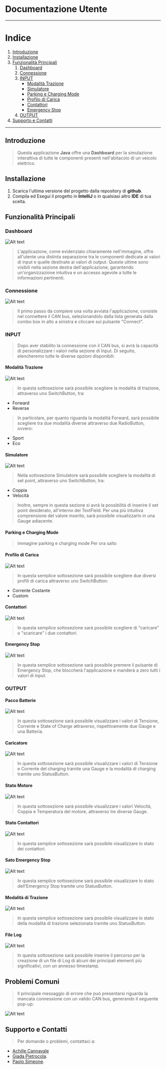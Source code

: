 # Documentazione Utente
---
# Indice
1. [Introduzione](#introduzione)
2. [Installazione](#installazione)
3. [Funzionalità Principali](#funzionalità-principali)
   1. [Dashboard](#dashboard)
   2. [Connessione](#connessione)
   3. [INPUT](#input)
      - [Modalità Trazione](#modalità-trazione)
      - [Simulatore](#simulatore)
      - [Parking e Charging Mode](#parking-e-charging-mode)
      - [Profilo di Carica](#profilo-di-carica)
      - [Contattori](#contattori)
      - [Emergency Stop](#emergency-stop)
   4. [OUTPUT](#output)
5. [Supporto e Contatti](#supporto-e-contatti)

---
## Introduzione

>Questa applicazione **Java** offre una **Dashboard** per la simulazione interattiva di tutte le componenti presenti nell'abitacolo di un veicolo elettrico.


## Installazione

1. Scarica l'ultima versione del progetto dalla repository di **github**.
2. Compila ed Esegui il progetto in **IntelliJ** o in qualsiasi altro **IDE** di tua scelta.

## Funzionalità Principali
### Dashboard
![Alt text](./readme/image-14.png)

>L'applicazione, come evidenziato chiaramente nell'immagine, offre all'utente una distinta separazione tra le componenti dedicate ai valori di input e quelle destinate ai valori di output. Queste ultime sono visibili nella sezione destra dell'applicazione, garantendo un'organizzazione intuitiva e un accesso agevole a tutte le informazioni pertinenti.

### Connessione
![Alt text](./readme/image.png)
>Il primo passo da compiere una volta avviata l'applicazione, consiste nel connettere il CAN bus, selezionandolo dalla lista generata dalla combo box in alto a sinistra e cliccare sul pulsante "Connect".


### INPUT
>Dopo aver stabilito la connessione con il CAN bus, si avrà la capacità di personalizzare i valori nella sezione di Input. Di seguito, elencheremo tutte le diverse opzioni disponibili:

#### Modalità Trazione
![Alt text](./readme/image-1.png)

>In questa sottosezione sarà possibile scegliere la modalità di trazione, attraverso uno SwitchButton, tra:

- Forward
- Reverse

>In particolare, per quanto riguarda la modalità Forward, sarà possibile scegliere tra due modalità diverse attraverso due RadioButton, ovvero:

- Sport
- Eco

#### Simulatore
![Alt text](./readme/image-15.png)

>Nella sottosezione Simulatore sarà possibile scegliere la modalità di set point, attraverso uno SwitchButton, tra:

- Coppia
- Velocità

> Inoltre, sempre in questa sezione si avrà la possibilità di inserire il set point desiderato, all'interno dei TextField.
Per una più intuitiva comprensione del valore inserito, sarà possibile visualizzarlo in una Gauge adiacente.


#### Parking e Charging Mode
> immagine parking e charging mode
Per ora salto

#### Profilo di Carica
![Alt text](./readme/image-2.png)

>In questa semplice sottosezione sarà possibile scegliere due diversi profili di carica attraverso uno SwitchButton:

- Corrente Costante
- Custom

#### Contattori
![Alt text](./readme/image-3.png)

>In questa semplice sottosezione sarà possibile scegliere di "caricare" o "scaricare" i due contattori.

#### Emergency Stop
![Alt text](./readme/image-4.png)

>In questa semplice sottosezione sarà possibile premere il pulsante di Emergency Stop, che bloccherà l'applicazione e manderà a zero tutti i valori di input.



### OUTPUT

#### Pacco Batterie
![Alt text](./readme/image-5.png)

>In questa sottosezione sarà possibile visualizzare i valori di Tensione, Corrente e State of Charge attraverso, rispettivamente due Gauge e una Batteria.

#### Caricatore
![Alt text](./readme/image-6.png)

>In questa sottosezione sarà possibile visualizzare i valori di Tensione e Corrente del charging tramite una Gauge e la modalità di charging tramite uno StatusButton.

#### Stato Motore
![Alt text](./readme/image-7.png)

>In questa sottosezione sarà possibile visualizzare i valori Velocità, Coppia e Temperatura del motore, attraverso tre diverse Gauge.

#### Stato Contattori
![Alt text](./readme/image-8.png)

>In questa semplice sottosezione sarà possibile visualizzare lo stato dei contattori.

#### Sato Emergency Stop
![Alt text](./readme/image-9.png)

>In questa semplice sottosezione sarà possibile visualizzare lo stato dell'Emergency Stop tramite uno StatusButton.

#### Modalità di Trazione
![Alt text](./readme/image-10.png)

>In questa semplice sottosezione sarà possibile visualizzare lo stato della modalità di trazione selezionata tramite uno StatusButton.


#### File Log
![Alt text](./readme/image-12.png)

>In questa sottosezione sarà possibile inserire il percorso per la creazione di un file di Log di alcuni dei principali elementi più significativi, con un annesso timestamp.
## Problemi Comuni
>Il principale messaggio di errore che può presentarsi riguarda la mancata connessione con un valido CAN bus, generando il seguente pop-up:


![Alt text](./readme/image-13.png)

## Supporto e Contatti

>Per domande o problemi, contattaci a:
- [Achille Cannavale](mailto:achille.cannavale@studentmail.unicas.it)
- [Giada Pietrocola](mailto:giada.pietrocola@studentmail.unicas.it).
- [Paolo Simeone](mailto:paolo.simeone@studentmail.unicas.it).



